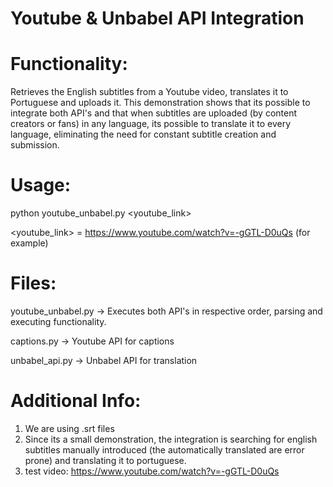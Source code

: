 # Youtube & Unbabel API Integration

# Functionality: 
Retrieves the English subtitles from a Youtube video, translates it to Portuguese and uploads it.
This demonstration shows that its possible to integrate both API's and that when subtitles are uploaded (by content creators or fans) in any language, its possible to translate it to every language, eliminating the need for constant subtitle creation and submission.

# Usage: 
python youtube_unbabel.py <youtube_link>

<youtube_link> = https://www.youtube.com/watch?v=-gGTL-D0uQs (for example)

# Files:

youtube_unbabel.py -> Executes both API's in respective order, parsing and executing functionality.

captions.py -> Youtube API for captions

unbabel_api.py -> Unbabel API for translation

# Additional Info:
1) We are using .srt files
2) Since its a small demonstration, the integration is searching for english subtitles manually introduced (the automatically translated are error prone) and translating it to portuguese. 
3) test video: https://www.youtube.com/watch?v=-gGTL-D0uQs


